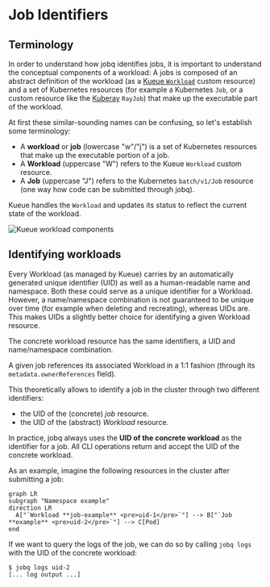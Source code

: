 # Job Identifiers

## Terminology

In order to understand how jobq identifies jobs, it is important to understand the conceptual components of a workload:
A jobs is composed of an abstract definition of the workload (as a [Kueue `Workload`](https://kueue.sigs.k8s.io/docs/concepts/workload/) custom resource) and a set of Kubernetes resources (for example a Kubernetes `Job`, or a custom resource like the [Kuberay](https://docs.ray.io/en/latest/cluster/kubernetes/index.html) `RayJob`) that make up the executable part of the workload.

At first these similar-sounding names can be confusing, so let's establish some terminology:

-   A **workload** or **job** (lowercase "w"/"j") is a set of Kubernetes resources that make up the
    executable portion of a job.
-   A **Workload** (uppercase "W") refers to the Kueue `Workload` custom resource.
-   A **Job** (uppercase "J") refers to the Kubernetes `batch/v1/Job` resource (one way how code can be submitted through jobq).

Kueue handles the `Workload` and updates its status to reflect the current state of the workload.

![Kueue workload components](https://kueue.sigs.k8s.io/images/queueing-components.svg)

## Identifying workloads

Every Workload (as managed by Kueue) carries by an automatically generated unique identifier (UID) as well as a human-readable name and namespace.
Both these could serve as a unique identifier for a Workload. However, a name/namespace combination is not guaranteed to be unique over time (for example when deleting and recreating), whereas UIDs are.
This makes UIDs a slightly better choice for identifying a given Workload resource.

The concrete workload resource has the same identifiers, a UID and name/namespace combination.

A given job references its associated Workload in a 1:1 fashion (through its `metadata.ownerReferences` field).

This theoretically allows to identify a job in the cluster through two different identifiers:

-   the UID of the (concrete) _job_ resource.
-   the UID of the (abstract) _Workload_ resource.

In practice, jobq always uses the **UID of the concrete workload** as the identifier for a job.
All CLI operations return and accept the UID of the concrete workload.

As an example, imagine the following resources in the cluster after submitting a job:

```mermaid
graph LR
subgraph "Namespace example"
direction LR
  A["`Workload **job-example** <pre>uid-1</pre>`"] --> B["`Job **example** <pre>uid-2</pre>`"] --> C[Pod]
end
```

If we want to query the logs of the job, we can do so by calling `jobq logs` with the UID of the concrete workload:

```console
$ jobq logs uid-2
[... log output ...]
```
